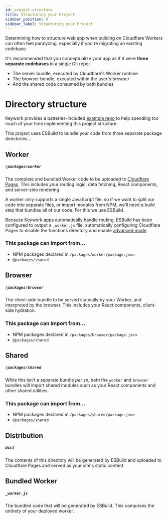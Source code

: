 ```yaml
---
id: project-structure
title: Structuring your Project
sidebar_position: 0
sidebar_label: Structuring your Project
---
```


Determining how to structure web app when building on Cloudflare Workers
can often feel paralyzing, especially if you're migrating an existing codebase.

It's recommended that you conceptualize your app as if it were **three separate codebases** in a single Git repo:

- The server bundle, executed by Cloudflare's Worker runtime
- The browser bundle, executed within the user's browser
- And the shared code consumed by both bundles

# Directory structure

Keywork provides a batteries-included [example repo](https://github.com/nirrius/keywork-example-react-esbuild)
to help spending too much of your time implementing this project structure.

This project uses ESBuild to bundle your code from three separate package directories...

## Worker

##### `/packages/worker`

The complete and bundled Worker code to be uploaded to [Cloudflare Pages](https://developers.cloudflare.com/pages/).
This includes your routing logic, data fetching, React components, and server-side rendering.

A worker only supports a single JavaScript file, so if we want to split our code into separate files, or import modules from NPM, we’ll need a build step that bundles all of our code. For this we use ESBuild.

Because Keywork apps automatically handle routing, ESBuild has been configured to output a `_worker.js` file,
automatically configuring Cloudflare Pages to disable the functions directory and enable [advanced mode](https://developers.cloudflare.com/pages/platform/functions/#advanced-mode).

### This package can import from...

- NPM packages declared in `/packages/worker/package.json`
- `@packages/shared`

## Browser

##### `/packages/browser`

The client-side bundle to be served statically by your Worker, and interpreted by the browser.
This includes your React components, client-side hydration.

### This package can import from...

- NPM packages declared in `/packages/browser/package.json`
- `@packages/shared`

## Shared

##### `/packages/shared`

While this isn't a separate bundle _per se_, both the `worker` and `browser` bundles will import
shared modules such as your React components and other shared utilities.

### This package can import from...

- NPM packages declared in `/packages/shared/package.json`
- `@packages/shared`

## Distribution

##### `dist`

The contents of this directory will be generated by ESBuild and uploaded to Cloudflare Pages
and served as your site's static content.

## Bundled Worker

##### `_worker.js`

The bundled code that will be generated by ESBuild. This comprises the entirety of your deployed worker.
